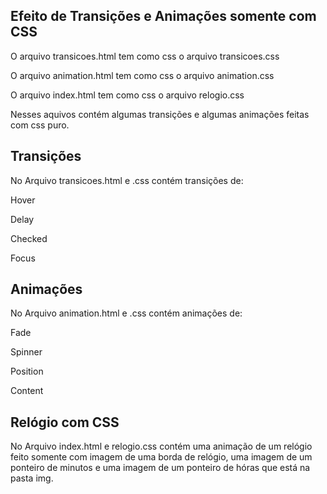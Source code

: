 ## Efeito de Transições e Animações somente com CSS
O arquivo transicoes.html tem como css o arquivo transicoes.css

O arquivo animation.html tem como css o arquivo animation.css

O arquivo index.html tem como css o arquivo relogio.css

Nesses aquivos contém algumas transições e algumas animações feitas com css puro.

## Transições
No Arquivo transicoes.html e .css contém transições de:

Hover

Delay

Checked

Focus

## Animações
No Arquivo animation.html e .css contém animações de:

Fade

Spinner

Position

Content


## Relógio com CSS
No Arquivo index.html e relogio.css contém uma animação de um relógio feito somente com imagem de uma borda de relógio, uma imagem de um ponteiro de minutos e uma imagem de um ponteiro de hóras que está na pasta img.